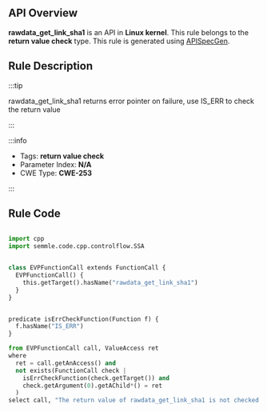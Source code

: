 ---
---


## API Overview
**rawdata_get_link_sha1** is an API in **Linux kernel**. This rule belongs to the **return value check** type. This rule is generated using [APISpecGen](../../tools/APISpecGen).
## Rule Description

:::tip

rawdata_get_link_sha1 returns error pointer on failure, use IS_ERR to check the return value

:::

:::info

- Tags: **return value check**
- Parameter Index: **N/A**
- CWE Type: **CWE-253**

:::

## Rule Code
```python

import cpp
import semmle.code.cpp.controlflow.SSA


class EVPFunctionCall extends FunctionCall {
  EVPFunctionCall() {
    this.getTarget().hasName("rawdata_get_link_sha1")
  }
}


predicate isErrCheckFunction(Function f) {
  f.hasName("IS_ERR") 
}

from EVPFunctionCall call, ValueAccess ret
where
  ret = call.getAnAccess() and
  not exists(FunctionCall check |
    isErrCheckFunction(check.getTarget()) and
    check.getArgument(0).getAChild*() = ret
  )
select call, "The return value of rawdata_get_link_sha1 is not checked with IS_ERR."
    
```